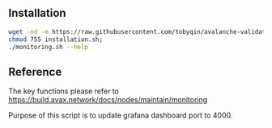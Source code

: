 ## Installation

```bash
wget -nd -m https://raw.githubusercontent.com/tobyqin/avalanche-validator-automation/main/monitoring/installation.sh ;\
chmod 755 installation.sh;
./monitoring.sh --help
```

## Reference

The key functions please refer to https://build.avax.network/docs/nodes/maintain/monitoring

Purpose of this script is to update grafana dashboard port to 4000.